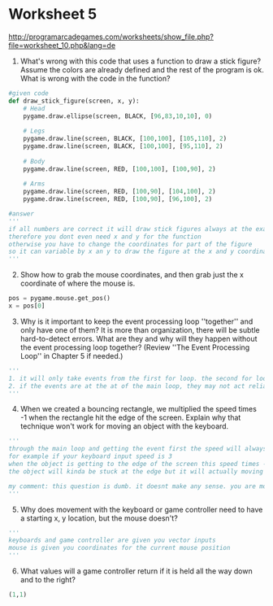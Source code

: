 # Worksheet 5

http://programarcadegames.com/worksheets/show_file.php?file=worksheet_10.php&lang=de

1. What's wrong with this code that uses a function to draw a stick figure? Assume the colors are already defined and the rest of the program is ok. What is wrong with the code in the function?
```python
#given code
def draw_stick_figure(screen, x, y):
    # Head
    pygame.draw.ellipse(screen, BLACK, [96,83,10,10], 0)
 
    # Legs
    pygame.draw.line(screen, BLACK, [100,100], [105,110], 2)
    pygame.draw.line(screen, BLACK, [100,100], [95,110], 2)
 
    # Body
    pygame.draw.line(screen, RED, [100,100], [100,90], 2)
 
    # Arms
    pygame.draw.line(screen, RED, [100,90], [104,100], 2)
    pygame.draw.line(screen, RED, [100,90], [96,100], 2)

#answer
'''
if all numbers are correct it will draw stick figures always at the exact same location
therefore you dont even need x and y for the function
otherwise you have to change the coordinates for part of the figure 
so it can variable by x an y to draw the figure at the x and y coordinate you want
'''
```
2. Show how to grab the mouse coordinates, and then grab just the x coordinate of where the mouse is.
```python
pos = pygame.mouse.get_pos()
x = pos[0]
```
3. Why is it important to keep the event processing loop ''together'' and only have one of them? It is more than organization, there will be subtle hard-to-detect errors. What are they and why will they happen without the event processing loop together? (Review ''The Event Processing Loop'' in Chapter 5 if needed.)
```python
'''
1. it will only take events from the first for loop. the second for loop with events will ignored
2. if the events are at the at of the main loop, they may not act reliably and may ignore some keyboard or mouse inputs
'''
```
4. When we created a bouncing rectangle, we multiplied the speed times -1 when the rectangle hit the edge of the screen. Explain why that technique won't work for moving an object with the keyboard.
```python
'''
through the main loop and getting the event first the speed will always change to the according input you giving 
for example if your keyboard input speed is 3 
when the object is getting to the edge of the screen this speed times -1 and move for 3 pixel back but in the next loop the keyboard input will overwrite the speed with +3 again and it will move down again 
the object will kinda be stuck at the edge but it will actually moving 3 pixel back and forth 

my comment: this question is dumb. it doesnt make any sense. you are moving an object for x pixel. To Bounce something you actually need a force behind that to let it bounce in any kind of way.
'''
```
5. Why does movement with the keyboard or game controller need to have a starting x, y location, but the mouse doesn't?
```python
'''
keyboards and game controller are given you vector inputs 
mouse is given you coordinates for the current mouse position
'''
```
6. What values will a game controller return if it is held all the way down and to the right?
```python
(1,1)
```